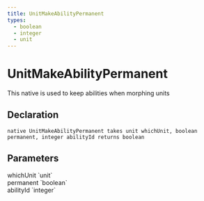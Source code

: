 ```yaml
---
title: UnitMakeAbilityPermanent
types:
  - boolean
  - integer
  - unit
---
```


# UnitMakeAbilityPermanent
This native is used to keep abilities when morphing units

## Declaration

```
native UnitMakeAbilityPermanent takes unit whichUnit, boolean permanent, integer abilityId returns boolean
```

## Parameters
<dl>
  <dt>whichUnit `unit`</dt>
  <dd></dd>

  <dt>permanent `boolean`</dt>
  <dd></dd>

  <dt>abilityId `integer`</dt>
  <dd></dd>
</dl>